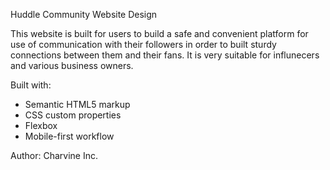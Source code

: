 Huddle Community Website Design

This website is built for users to build a safe and convenient platform for 
use of communication with their followers in order to built sturdy connections between them and their fans.
It is very suitable for influnecers and various business owners.


Built with:
- Semantic HTML5 markup
- CSS custom properties
- Flexbox
- Mobile-first workflow


Author:
Charvine Inc.